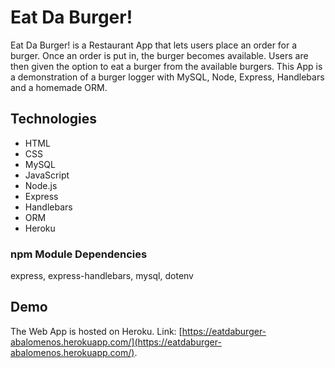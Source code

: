# Eat Da Burger!
Eat Da Burger! is a Restaurant App that lets users place an order for a burger. Once an order is put in, the burger becomes available. Users are then given the option to eat a burger from the available burgers. This App is a demonstration of a burger logger with MySQL, Node, Express, Handlebars and a homemade ORM.

## Technologies

* HTML
* CSS
* MySQL
* JavaScript
* Node.js
* Express
* Handlebars
* ORM
* Heroku


### npm Module Dependencies
express, express-handlebars, mysql, dotenv


## Demo
The Web App is hosted on Heroku. Link: [https://eatdaburger-abalomenos.herokuapp.com/](https://eatdaburger-abalomenos.herokuapp.com/).